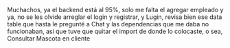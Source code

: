 Muchachos, ya el backend está al 95%, solo me falta el agregar empleado y ya, no se les olvide arreglar el login y registrar, y Lugin, revisa bien ese data table que hasta le pregunté a Chat y las dependencias que me daba no funcionaban, asi que tuve que quitar el import de donde lo colocaste, o sea, Consultar Mascota en cliente